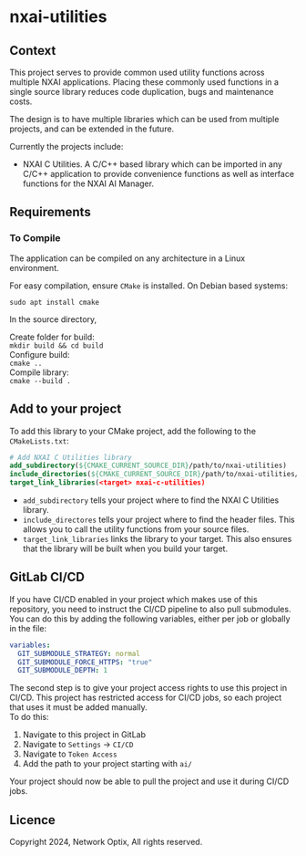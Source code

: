# nxai-utilities

## Context

This project serves to provide common used utility functions across multiple NXAI applications. Placing these commonly used functions in a single source library reduces code duplication, bugs and maintenance costs.

The design is to have multiple libraries which can be used from multiple projects, and can be extended in the future.

Currently the projects include:

- NXAI C Utilities. A C/C++ based library which can be imported in any C/C++ application to provide convenience functions as well as interface functions for the NXAI AI Manager.

## Requirements

### To Compile

The application can be compiled on any architecture in a Linux environment.

For easy compilation, ensure `CMake` is installed. On Debian based systems:

```sudo apt install cmake```

In the source directory,

Create folder for build:\
```mkdir build && cd build```\
Configure build:\
```cmake ..```\
Compile library:\
```cmake --build .```

## Add to your project

To add this library to your CMake project, add the following to the `CMakeLists.txt`:

``` cmake
# Add NXAI C Utilities library
add_subdirectory(${CMAKE_CURRENT_SOURCE_DIR}/path/to/nxai-utilities)
include_directories(${CMAKE_CURRENT_SOURCE_DIR}/path/to/nxai-utilities/include)
target_link_libraries(<target> nxai-c-utilities)
```

- `add_subdirectory` tells your project where to find the NXAI C Utilities library.
- `include_directores` tells your project where to find the header files. This allows you to call the utility functions from your source files.
- `target_link_libraries` links the library to your target. This also ensures that the library will be built when you build your target.

## GitLab CI/CD

If you have CI/CD enabled in your project which makes use of this repository, you need to instruct the CI/CD pipeline to also pull submodules. You can do this by adding the following variables, either per job or globally in the file:

``` yaml
variables:
  GIT_SUBMODULE_STRATEGY: normal
  GIT_SUBMODULE_FORCE_HTTPS: "true"
  GIT_SUBMODULE_DEPTH: 1
```

The second step is to give your project access rights to use this project in CI/CD. This project has restricted access for CI/CD jobs, so each project that uses it must be added manually. \
To do this: 

1. Navigate to this project in GitLab
2. Navigate to `Settings` -> `CI/CD`
3. Navigate to `Token Access`
4. Add the path to your project starting with `ai/`

Your project should now be able to pull the project and use it during CI/CD jobs.

## Licence

Copyright 2024, Network Optix, All rights reserved.